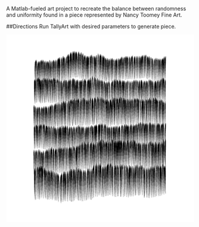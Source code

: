 A Matlab-fueled art project to recreate the balance between randomness and uniformity found in a piece represented by Nancy Toomey Fine Art. 

##Directions
Run TallyArt with desired parameters to generate piece. 

![Image of TallyArt](Medium2.png)
